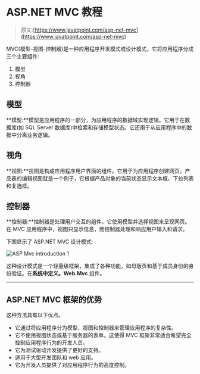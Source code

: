 # ASP.NET MVC 教程

> 原文:[https://www.javatpoint.com/asp-net-mvc](https://www.javatpoint.com/asp-net-mvc)

MVC(模型-视图-控制器)是一种应用程序开发模式或设计模式，它将应用程序分成三个主要组件:

1.  模型
2.  视角
3.  控制器

## 模型

**模型:**模型是应用程序的一部分，为应用程序的数据域实现逻辑。它用于在数据库(如 SQL Server 数据库)中检索和存储模型状态。它还用于从应用程序中的数据中分离业务逻辑。

## 视角

**视图:**视图是构成应用程序用户界面的组件。它用于为应用程序创建网页。产品表的编辑视图就是一个例子，它根据产品对象的当前状态显示文本框、下拉列表和复选框。

## 控制器

**控制器:**控制器是处理用户交互的组件。它使用模型并选择视图来呈现网页。在 MVC 应用程序中，视图只显示信息，而控制器处理和响应用户输入和请求。

下图显示了 ASP.NET MVC 设计模式:

![ASP Mvc introduction 1](../Images/496bb8b70fea7dbcae3936790ed1b258.png)

这种设计模式是一个轻量级框架，集成了各种功能，如母版页和基于成员身份的身份验证。在**系统中定义。Web.Mvc** 组件。

* * *

## ASP.NET MVC 框架的优势

这种方法具有以下优点。

*   它通过将应用程序分为模型、视图和控制器来管理应用程序的复杂性。
*   它不使用视图状态或基于服务器的表单。这使得 MVC 框架非常适合希望完全控制应用程序行为的开发人员。
*   它为测试驱动开发提供了更好的支持。
*   适用于大型开发团队和 web 应用。
*   它为开发人员提供了对应用程序行为的高度控制。